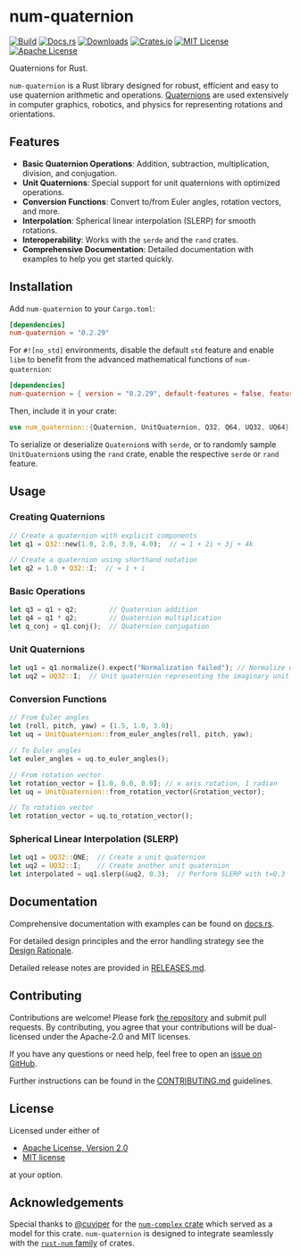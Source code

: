# num-quaternion

[![Build](https://img.shields.io/github/actions/workflow/status/ralphtandetzky/num-quaternion/cargo_build_and_test.yml?branch=master)](https://github.com/ralphtandetzky/num-quaternion/actions)
[![Docs.rs](https://docs.rs/num-quaternion/badge.svg)](https://docs.rs/num-quaternion)
[![Downloads](https://img.shields.io/crates/d/num-quaternion)](https://crates.io/crates/num-quaternion)
[![Crates.io](https://img.shields.io/crates/v/num-quaternion.svg)](https://crates.io/crates/num-quaternion)
[![MIT License](https://img.shields.io/badge/license-MIT-blue)](LICENSE-MIT.md)
[![Apache License](https://img.shields.io/badge/license-Apache_2.0-blue)](LICENSE-APACHE.md)

Quaternions for Rust.

`num-quaternion` is a Rust library designed for robust, efficient and easy to
use quaternion arithmetic and operations.
[Quaternions](https://en.wikipedia.org/wiki/Quaternion) are used extensively
in computer graphics, robotics, and physics for representing rotations and
orientations.

## Features

- **Basic Quaternion Operations**: Addition, subtraction, multiplication,
  division, and conjugation.
- **Unit Quaternions**: Special support for unit quaternions with optimized
  operations.
- **Conversion Functions**: Convert to/from Euler angles, rotation vectors,
  and more.
- **Interpolation**: Spherical linear interpolation (SLERP) for smooth
  rotations.
- **Interoperability**: Works with the `serde` and the `rand` crates.
- **Comprehensive Documentation**: Detailed documentation with examples to
  help you get started quickly.

## Installation

Add `num-quaternion` to your `Cargo.toml`:

```toml
[dependencies]
num-quaternion = "0.2.29"
```

For `#![no_std]` environments, disable the default `std` feature and enable
`libm` to benefit from the advanced mathematical functions of `num-quaternion`:

```toml
[dependencies]
num-quaternion = { version = "0.2.29", default-features = false, features = ["libm"] }
```

Then, include it in your crate:

```rust
use num_quaternion::{Quaternion, UnitQuaternion, Q32, Q64, UQ32, UQ64};
```

To serialize or deserialize `Quaternion`s with `serde`, or to randomly sample
`UnitQuaternion`s using the `rand` crate, enable the respective `serde` or
`rand` feature.

## Usage

### Creating Quaternions

```rust
// Create a quaternion with explicit components
let q1 = Q32::new(1.0, 2.0, 3.0, 4.0);  // = 1 + 2i + 3j + 4k

// Create a quaternion using shorthand notation
let q2 = 1.0 + Q32::I;  // = 1 + i
```

### Basic Operations

```rust
let q3 = q1 + q2;        // Quaternion addition
let q4 = q1 * q2;        // Quaternion multiplication
let q_conj = q1.conj();  // Quaternion conjugation
```

### Unit Quaternions

```rust
let uq1 = q1.normalize().expect("Normalization failed"); // Normalize quaternion
let uq2 = UQ32::I;  // Unit quaternion representing the imaginary unit
```

### Conversion Functions

```rust
// From Euler angles
let (roll, pitch, yaw) = (1.5, 1.0, 3.0);
let uq = UnitQuaternion::from_euler_angles(roll, pitch, yaw);

// To Euler angles
let euler_angles = uq.to_euler_angles();

// From rotation vector
let rotation_vector = [1.0, 0.0, 0.0]; // x axis rotation, 1 radian
let uq = UnitQuaternion::from_rotation_vector(&rotation_vector);

// To rotation vector
let rotation_vector = uq.to_rotation_vector();
```

### Spherical Linear Interpolation (SLERP)

```rust
let uq1 = UQ32::ONE;  // Create a unit quaternion
let uq2 = UQ32::I;    // Create another unit quaternion
let interpolated = uq1.slerp(&uq2, 0.3);  // Perform SLERP with t=0.3
```

## Documentation

Comprehensive documentation with examples can be found on
[docs.rs](https://docs.rs/num-quaternion/latest/num-quaternion/).

For detailed design principles and the error handling strategy see the
[Design Rationale](DESIGN_RATIONALE.md).

Detailed release notes are provided in [RELEASES.md](RELEASES.md).

## Contributing

Contributions are welcome! Please fork
[the repository](https://github.com/ralphtandetzky/num-quaternion) and submit
pull requests. By contributing, you agree that your contributions will be
dual-licensed under the Apache-2.0 and MIT licenses.

If you have any questions or need help, feel free to open an
[issue on GitHub](https://github.com/ralphtandetzky/num-quaternion/issues).

Further instructions can be found in the [CONTRIBUTING.md](CONTRIBUTING.md)
guidelines.

## License

Licensed under either of

- [Apache License, Version 2.0](LICENSE-APACHE.md)
- [MIT license](LICENSE-MIT.md)

at your option.

## Acknowledgements

Special thanks to [@cuviper](https://github.com/cuviper) for the
[`num-complex` crate](https://crates.io/crates/num-complex) which served
as a model for this crate. `num-quaternion` is designed to integrate seamlessly
with the [`rust-num` family](https://github.com/rust-num) of crates.
